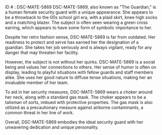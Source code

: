 ID # : DSC-MATE-5869
DSC-MATE-5869, also known as "The Guardian," is a human female security guard with a unique appearance. She appears to be a throwback to the 00s school girl era, with a plaid skirt, knee high socks and a matching blazer. The subject is often seen wearing a green cross earring, which appears to have some form of symbolic importance to her.

Despite her retro fashion sense, DSC-MATE-5869 is far from outdated. Her readiness to protect and serve has earned her the designation of a guardian. She takes her job seriously and is always vigilant, ready for any danger that may threaten her facility.

However, the subject is not without her quirks. DSC-MATE-5869 is a social being and values her connections to others. Her sense of humor is often on display, leading to playful situations with fellow guards and staff members alike. She uses her good nature to diffuse tense situations, making her an invaluable member of her team.

To aid in her security measures, DSC-MATE-5869 wears a choker around her neck, along with a standard gas mask. The choker appears to be a talisman of sorts, imbued with protective properties. The gas mask is also utilized as a precautionary measure against airborne contaminants, a common threat in her line of work.

Overall, DSC-MATE-5869 embodies the ideal security guard with her unwavering dedication and unique personality.